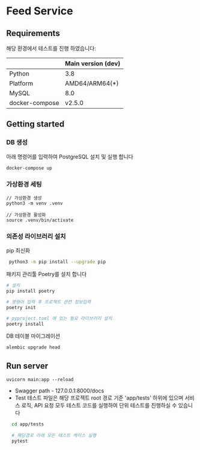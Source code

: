 # Feed Service

## Requirements

해당 환경에서 테스트를 진행 하였습니다:

|                | Main version (dev) |
|----------------|--------------------|
| Python         | 3.8                |
| Platform       | AMD64/ARM64(\*)    |
| MySQL          | 8.0                |
| docker-compose | v2.5.0             |

## Getting started

### DB 생성

아래 명령어를 입력하여 PostgreSQL 설치 및 실행 합니다

```
docker-compose up
```

### 가상환경 세팅
```
// 가상환경 생성
python3 -m venv .venv

// 가상환경 활성화
source .venv/bin/activate
```


### 의존성 라이브러리 설치

pip 최신화

```bash
 python3 -m pip install --upgrade pip
```

패키지 관리툴 Poetry를 설치 합니다

```bash
# 설치
pip install poetry

# 명령어 입력 후 프로젝트 관련 정보입력
poetry init

# pyproject.toml 에 있는 필요 라이브러리 설치
poetry install
```

DB 테이블 마이그레이션

```
alembic upgrade head
```

## Run server

```
uvicorn main:app --reload
```

- Swagger path - 127.0.0.1:8000/docs
- Test
테스트 파일은 해당 프로젝트 root 경로 기준 'app/tests' 하위에 있으며 서비스 로직, API 요청 모두 테스트 코드를 실행하여 단위 테스트를 진행하실 수 있습니다

``` bash
  cd app/tests
  
  # 해당경로 아래 모든 테스트 케이스 실행
  pytest
```